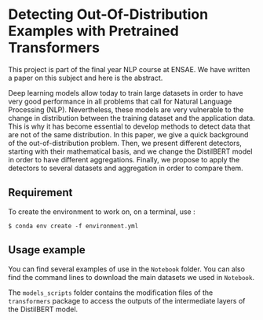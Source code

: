 # Detecting Out-Of-Distribution Examples with Pretrained Transformers

This project is part of the final year NLP course at ENSAE. We have written a paper on this subject and here is the abstract.

Deep learning models allow today to train large datasets in order to have very good performance in all problems that call for Natural Language Processing (NLP). Nevertheless, these models are very vulnerable to the change in distribution between the training dataset and the application data. This is why it has become essential to develop methods to detect data that are not of the same distribution. In this paper, we give a quick background of the out-of-distribution problem. Then, we present different detectors, starting with their mathematical basis, and we change the DistilBERT model in order to have different aggregations. Finally, we propose to apply the detectors to several datasets and aggregation in order to compare them.

## Requirement

To create the environment to work on, on a terminal, use :

```
$ conda env create -f environment.yml
```

## Usage example

You can find several examples of use in the ```Notebook``` folder.
You can also find the command lines to download the main datasets we used in ```Notebook```.

The ```models_scripts``` folder contains the modification files of the ```transformers``` package to access the outputs of the intermediate layers of the DistilBERT model.
